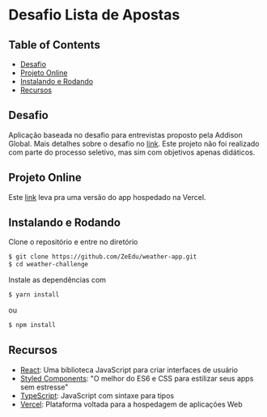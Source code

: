 # Desafio Lista de Apostas

## Table of Contents

- [Desafio](#desafio)
- [Projeto Online](#projeto-online)
- [Instalando e Rodando](#instalando-e-rodando)
- [Recursos](#recursos)

## Desafio

Aplicação baseada no desafio para entrevistas proposto pela Addison Global. Mais detalhes sobre o desafio no [link](https://github.com/addisonglobal/frontend-technical-test/). Este projeto não foi realizado com parte do processo seletivo, mas sim com objetivos apenas didáticos.

## Projeto Online

Este [link](https://weather-challenge-three.vercel.app/) leva pra uma versão do app hospedado na Vercel.

## Instalando e Rodando

Clone o repositório e entre no diretório

```bash
$ git clone https://github.com/ZeEdu/weather-app.git
$ cd weather-challenge

```

Instale as dependências com

```bash
$ yarn install
```

ou

```bash
$ npm install
```

## Recursos

- [React](https://pt-br.reactjs.org/): Uma biblioteca JavaScript para criar interfaces de usuário
- [Styled Components](https://styled-components.com/): "O melhor do ES6 e CSS para estilizar seus apps sem estresse"
- [TypeScript](https://www.typescriptlang.org/): JavaScript com sintaxe para tipos
- [Vercel](https://vercel.com/): Plataforma voltada para a hospedagem de aplicações Web
